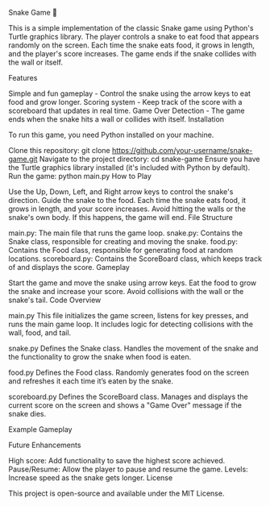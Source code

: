 Snake Game 🐍

This is a simple implementation of the classic Snake game using Python's Turtle graphics library. The player controls a snake to eat food that appears randomly on the screen. Each time the snake eats food, it grows in length, and the player's score increases. The game ends if the snake collides with the wall or itself.

Features

Simple and fun gameplay - Control the snake using the arrow keys to eat food and grow longer.
Scoring system - Keep track of the score with a scoreboard that updates in real time.
Game Over Detection - The game ends when the snake hits a wall or collides with itself.
Installation

To run this game, you need Python installed on your machine.

Clone this repository:
git clone https://github.com/your-username/snake-game.git
Navigate to the project directory:
cd snake-game
Ensure you have the Turtle graphics library installed (it's included with Python by default).
Run the game:
python main.py
How to Play

Use the Up, Down, Left, and Right arrow keys to control the snake's direction.
Guide the snake to the food. Each time the snake eats food, it grows in length, and your score increases.
Avoid hitting the walls or the snake's own body. If this happens, the game will end.
File Structure

main.py: The main file that runs the game loop.
snake.py: Contains the Snake class, responsible for creating and moving the snake.
food.py: Contains the Food class, responsible for generating food at random locations.
scoreboard.py: Contains the ScoreBoard class, which keeps track of and displays the score.
Gameplay

Start the game and move the snake using arrow keys.
Eat the food to grow the snake and increase your score.
Avoid collisions with the wall or the snake's tail.
Code Overview

main.py
This file initializes the game screen, listens for key presses, and runs the main game loop. It includes logic for detecting collisions with the wall, food, and tail.

snake.py
Defines the Snake class. Handles the movement of the snake and the functionality to grow the snake when food is eaten.

food.py
Defines the Food class. Randomly generates food on the screen and refreshes it each time it’s eaten by the snake.

scoreboard.py
Defines the ScoreBoard class. Manages and displays the current score on the screen and shows a "Game Over" message if the snake dies.

Example Gameplay

Future Enhancements

High score: Add functionality to save the highest score achieved.
Pause/Resume: Allow the player to pause and resume the game.
Levels: Increase speed as the snake gets longer.
License

This project is open-source and available under the MIT License.
